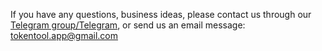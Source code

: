 If you have any questions, business ideas, please contact us through our [Telegram group/Telegram](https://t.me/tokentool_app), or send us an email message: [tokentool.app@gmail.com ](mailto:tokentool.app@gmail.com)